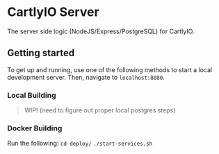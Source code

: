 # CartlyIO Server

The server side logic (NodeJS/Express/PostgreSQL) for CartlyIO.

## Getting started

To get up and running, use one of the following methods to start a local development server. Then, navigate to `localhost:8080`.

### Local Building
> WIP! (need to figure out proper local postgres steps)
<!-- In the root of the project:
    `npm install`
    `npm run dev` -->

### Docker Building

Run the following:
    `cd deploy/`
    `./start-services.sh`
